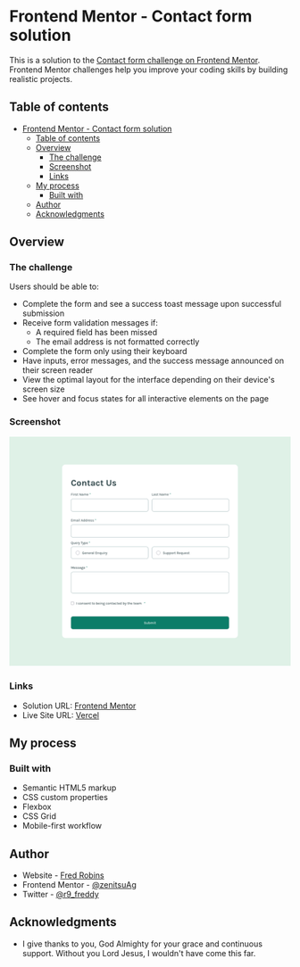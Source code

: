 # Frontend Mentor - Contact form solution

This is a solution to the [Contact form challenge on Frontend Mentor](https://www.frontendmentor.io/challenges/contact-form--G-hYlqKJj). Frontend Mentor challenges help you improve your coding skills by building realistic projects. 

## Table of contents

- [Frontend Mentor - Contact form solution](#frontend-mentor---contact-form-solution)
  - [Table of contents](#table-of-contents)
  - [Overview](#overview)
    - [The challenge](#the-challenge)
    - [Screenshot](#screenshot)
    - [Links](#links)
  - [My process](#my-process)
    - [Built with](#built-with)
  - [Author](#author)
  - [Acknowledgments](#acknowledgments)

## Overview

### The challenge

Users should be able to:

- Complete the form and see a success toast message upon successful submission
- Receive form validation messages if:
  - A required field has been missed
  - The email address is not formatted correctly
- Complete the form only using their keyboard
- Have inputs, error messages, and the success message announced on their screen reader
- View the optimal layout for the interface depending on their device's screen size
- See hover and focus states for all interactive elements on the page

### Screenshot

![](./screenshot.png)

### Links

- Solution URL: [Frontend Mentor](https://www.frontendmentor.io/solutions/contact-form-using-vanilla-html-css-and-js-eocdiQNmuf)
- Live Site URL: [Vercel](https://contact-form-sigma-rose.vercel.app/)

## My process

### Built with

- Semantic HTML5 markup
- CSS custom properties
- Flexbox
- CSS Grid
- Mobile-first workflow

## Author

- Website - [Fred Robins](https://zenitsuAg.github.io/portfolio)
- Frontend Mentor - [@zenitsuAg](https://www.frontendmentor.io/profile/zenitsuAg)
- Twitter - [@r9_freddy](https://www.twitter.com/r9_freddy)

## Acknowledgments

- I give thanks to you, God Almighty for your grace and continuous support. Without you Lord Jesus, I wouldn't have come this far.

